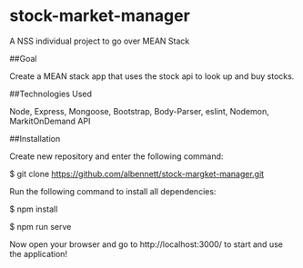 # stock-market-manager

A NSS individual project to go over MEAN Stack

##Goal

Create a MEAN stack app that uses the stock api to look up and buy stocks.

##Technologies Used

Node, Express, Mongoose, Bootstrap, Body-Parser, eslint, Nodemon, MarkitOnDemand API

##Installation

Create new repository and enter the following command:

$ git clone https://github.com/albennett/stock-margket-manager.git

Run the following command to install all dependencies:

$ npm install

$ npm run serve

Now open your browser and go to http://localhost:3000/ to start and use the application!
